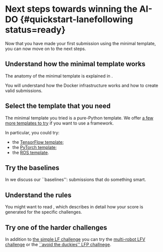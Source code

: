 # Next steps towards winning the AI-DO {#quickstart-lanefollowing status=ready}

Now that you have made your first submission using the minimal template,
you can now move on to the next steps.

<minitoc/>

## Understand how the minimal template works

The anatomy of the minimal template is explained in [](#minimal-template).

You will understand how the Docker infrastructure works and how to create valid submissions.

## Select the template that you need

The minimal template you tried is a pure-Python template.
We offer [a few more templates to try](#embodied) if you want to use 
a framework.

In particular, you could try:

* the [TensorFlow template](#tensorflow-template);
* the [PyTorch template](#pytorch-template);
* the [ROS template](#ros-template).


## Try the baselines

In [](#embodied-strategies) we discuss our ``baselines'': submissions
that do something smart.


<!-- 
For the lane following challenge,  we are currently offering 4 suggested methods to do this (our baseline templates for these options are at various stages of readiness but will be getting updated very soon):


* Use ["classical" robotics and ROS](#ros-baseline)
* Use [reinforement learning](#embodied_rl)
* Use [imitation learning from data generated in the simulator](#embodied_il_sim)
* Use [imitation learning from data from real robots](#embodied_il_logs)
  
Of course you may also choose to use these methods in combination.  -->

## Understand the rules

You might want to read [](#part:aido-rules), which describes in detail how your score is generated for the specific challenges. 


## Try one of the harder challenges

In addition to [the simple LF challenge](#challenge-LF)
you can try the [multi-robot LFV challenge](#challenge-LFV_multi)
or the [``avoid the duckies'' LFP challnege](#challenge-LFP).
